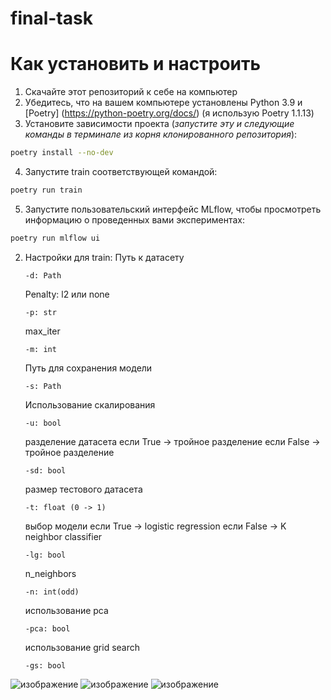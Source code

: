# final-task
# Как установить и настроить
  1. Скачайте этот репозиторий к себе на компьютер
  2. Убедитесь, что на вашем компьютере установлены Python 3.9 и [Poetry] (https://python-poetry.org/docs/) (я использую Poetry 1.1.13)
  3. Установите зависимости проекта (*запустите эту и следующие команды в терминале из корня клонированного репозитория*):
  ```sh
  poetry install --no-dev
  ```
  4. Запустите train соответствующей командой:
  ```sh
  poetry run train
  ```
  5. Запустите пользовательский интерфейс MLflow, чтобы просмотреть информацию о проведенных вами экспериментах:
  ```sh
  poetry run mlflow ui
  ```
2. Настройки для train:
    Путь к датасету
    ```
    -d: Path
    ```
    Penalty: l2 или none
    ```
    -p: str
    ```
    max_iter
    ```
    -m: int
    ```
    Путь для сохранения модели
    ```
    -s: Path
    ```
    Использование скалирования
    ```
    -u: bool
    ```
    разделение датасета
    если True -> тройное разделение
    если False -> тройное разделение
    ```
    -sd: bool
    ```
    размер тестового датасета
    ```
    -t: float (0 -> 1)
    ```
    выбор модели
    если True -> logistic regression
    если False -> K neighbor classifier
    ```
    -lg: bool
    ```
    n_neighbors
    ```
    -n: int(odd)
    ```
    использование pca
    ```
    -pca: bool
    ```
    использование grid search
    ```
    -gs: bool
    ```
![изображение](https://user-images.githubusercontent.com/77803344/166120675-d7a4f1d5-cee8-4e53-ad7f-deb57c6164ef.png)
![изображение](https://user-images.githubusercontent.com/77803344/166200839-b533f927-1ada-4590-976b-f1fe14a0a361.png)
![изображение](https://user-images.githubusercontent.com/77803344/166311770-129c5d46-7e59-4eae-ba7d-98f1670ce4eb.png)

